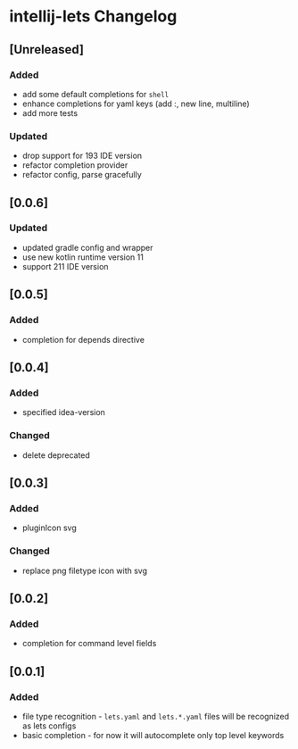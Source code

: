 <!-- Keep a Changelog guide -> https://keepachangelog.com -->

# intellij-lets Changelog

## [Unreleased]
### Added
- add some default completions for `shell`
- enhance completions for yaml keys (add :, new line, multiline)
- add more tests
### Updated
- drop support for 193 IDE version
- refactor completion provider
- refactor config, parse gracefully

## [0.0.6]
### Updated
- updated gradle config and wrapper
- use new kotlin runtime version 11
- support 211 IDE version

## [0.0.5]
### Added
- completion for depends directive

## [0.0.4]
### Added
- specified idea-version
### Changed
- delete deprecated

## [0.0.3]
### Added
- pluginIcon svg
### Changed
- replace png filetype icon with svg

## [0.0.2]
### Added
- completion for command level fields

## [0.0.1]
### Added
- file type recognition - `lets.yaml` and `lets.*.yaml` files will be recognized as lets configs
- basic completion - for now it will autocomplete only top level keywords
